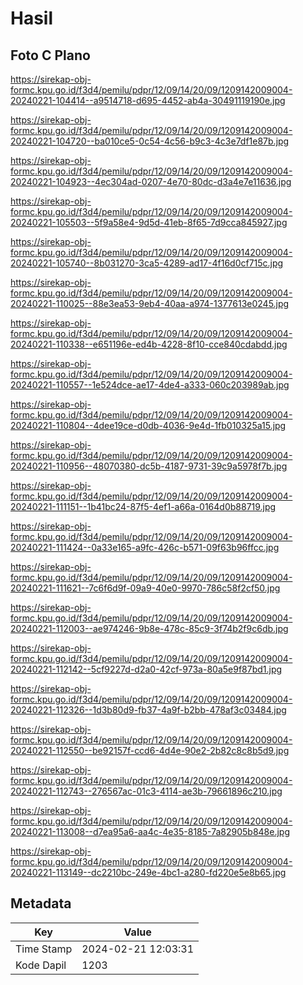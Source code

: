 # Hasil

## Foto C Plano

https://sirekap-obj-formc.kpu.go.id/f3d4/pemilu/pdpr/12/09/14/20/09/1209142009004-20240221-104414--a9514718-d695-4452-ab4a-30491119190e.jpg

https://sirekap-obj-formc.kpu.go.id/f3d4/pemilu/pdpr/12/09/14/20/09/1209142009004-20240221-104720--ba010ce5-0c54-4c56-b9c3-4c3e7df1e87b.jpg

https://sirekap-obj-formc.kpu.go.id/f3d4/pemilu/pdpr/12/09/14/20/09/1209142009004-20240221-104923--4ec304ad-0207-4e70-80dc-d3a4e7e11636.jpg

https://sirekap-obj-formc.kpu.go.id/f3d4/pemilu/pdpr/12/09/14/20/09/1209142009004-20240221-105503--5f9a58e4-9d5d-41eb-8f65-7d9cca845927.jpg

https://sirekap-obj-formc.kpu.go.id/f3d4/pemilu/pdpr/12/09/14/20/09/1209142009004-20240221-105740--8b031270-3ca5-4289-ad17-4f16d0cf715c.jpg

https://sirekap-obj-formc.kpu.go.id/f3d4/pemilu/pdpr/12/09/14/20/09/1209142009004-20240221-110025--88e3ea53-9eb4-40aa-a974-1377613e0245.jpg

https://sirekap-obj-formc.kpu.go.id/f3d4/pemilu/pdpr/12/09/14/20/09/1209142009004-20240221-110338--e651196e-ed4b-4228-8f10-cce840cdabdd.jpg

https://sirekap-obj-formc.kpu.go.id/f3d4/pemilu/pdpr/12/09/14/20/09/1209142009004-20240221-110557--1e524dce-ae17-4de4-a333-060c203989ab.jpg

https://sirekap-obj-formc.kpu.go.id/f3d4/pemilu/pdpr/12/09/14/20/09/1209142009004-20240221-110804--4dee19ce-d0db-4036-9e4d-1fb010325a15.jpg

https://sirekap-obj-formc.kpu.go.id/f3d4/pemilu/pdpr/12/09/14/20/09/1209142009004-20240221-110956--48070380-dc5b-4187-9731-39c9a5978f7b.jpg

https://sirekap-obj-formc.kpu.go.id/f3d4/pemilu/pdpr/12/09/14/20/09/1209142009004-20240221-111151--1b41bc24-87f5-4ef1-a66a-0164d0b88719.jpg

https://sirekap-obj-formc.kpu.go.id/f3d4/pemilu/pdpr/12/09/14/20/09/1209142009004-20240221-111424--0a33e165-a9fc-426c-b571-09f63b96ffcc.jpg

https://sirekap-obj-formc.kpu.go.id/f3d4/pemilu/pdpr/12/09/14/20/09/1209142009004-20240221-111621--7c6f6d9f-09a9-40e0-9970-786c58f2cf50.jpg

https://sirekap-obj-formc.kpu.go.id/f3d4/pemilu/pdpr/12/09/14/20/09/1209142009004-20240221-112003--ae974246-9b8e-478c-85c9-3f74b2f9c6db.jpg

https://sirekap-obj-formc.kpu.go.id/f3d4/pemilu/pdpr/12/09/14/20/09/1209142009004-20240221-112142--5cf9227d-d2a0-42cf-973a-80a5e9f87bd1.jpg

https://sirekap-obj-formc.kpu.go.id/f3d4/pemilu/pdpr/12/09/14/20/09/1209142009004-20240221-112326--1d3b80d9-fb37-4a9f-b2bb-478af3c03484.jpg

https://sirekap-obj-formc.kpu.go.id/f3d4/pemilu/pdpr/12/09/14/20/09/1209142009004-20240221-112550--be92157f-ccd6-4d4e-90e2-2b82c8c8b5d9.jpg

https://sirekap-obj-formc.kpu.go.id/f3d4/pemilu/pdpr/12/09/14/20/09/1209142009004-20240221-112743--276567ac-01c3-4114-ae3b-79661896c210.jpg

https://sirekap-obj-formc.kpu.go.id/f3d4/pemilu/pdpr/12/09/14/20/09/1209142009004-20240221-113008--d7ea95a6-aa4c-4e35-8185-7a82905b848e.jpg

https://sirekap-obj-formc.kpu.go.id/f3d4/pemilu/pdpr/12/09/14/20/09/1209142009004-20240221-113149--dc2210bc-249e-4bc1-a280-fd220e5e8b65.jpg


## Metadata

| Key        | Value               |
| ---------- | ------------------- |
| Time Stamp | 2024-02-21 12:03:31 |
| Kode Dapil | 1203                |



